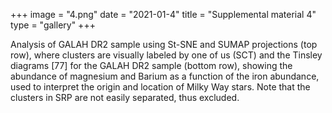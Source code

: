 +++
image = "4.png"
date = "2021-01-4"
title = "Supplemental material 4"
type = "gallery"
+++

Analysis of GALAH DR2 sample using St-SNE and SUMAP projections (top row), where clusters are visually labeled by one of us (SCT) and the Tinsley diagrams [77] for the GALAH DR2 sample (bottom row), showing the abundance of magnesium and Barium as a function of the iron abundance, used to interpret the origin and location of Milky Way stars. Note that the clusters in SRP are not easily separated, thus excluded.